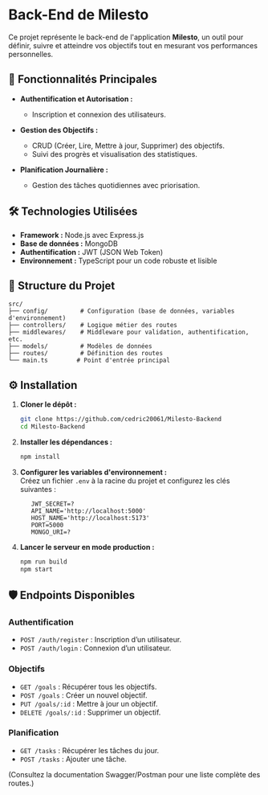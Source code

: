 # Back-End de Milesto

Ce projet représente le back-end de l'application **Milesto**, un outil pour définir, suivre et atteindre vos objectifs tout en mesurant vos performances personnelles.

## 🚀 Fonctionnalités Principales

- **Authentification et Autorisation :**

  - Inscription et connexion des utilisateurs.

- **Gestion des Objectifs :**

  - CRUD (Créer, Lire, Mettre à jour, Supprimer) des objectifs.
  - Suivi des progrès et visualisation des statistiques.

- **Planification Journalière :**
  - Gestion des tâches quotidiennes avec priorisation.

## 🛠️ Technologies Utilisées

- **Framework :** Node.js avec Express.js
- **Base de données :** MongoDB
- **Authentification :** JWT (JSON Web Token)
- **Environnement :** TypeScript pour un code robuste et lisible

## 📂 Structure du Projet

```plaintext
src/
├── config/         # Configuration (base de données, variables d'environnement)
├── controllers/    # Logique métier des routes
├── middlewares/    # Middleware pour validation, authentification, etc.
├── models/         # Modèles de données
├── routes/         # Définition des routes
└── main.ts        # Point d'entrée principal
```

## ⚙️ Installation

1. **Cloner le dépôt :**

   ```bash
   git clone https://github.com/cedric20061/Milesto-Backend
   cd Milesto-Backend
   ```

2. **Installer les dépendances :**

   ```bash
   npm install
   ```

3. **Configurer les variables d'environnement :**  
    Créez un fichier `.env` à la racine du projet et configurez les clés suivantes :

   ```env
      JWT_SECRET=?
      API_NAME='http://localhost:5000'
      HOST_NAME='http://localhost:5173'
      PORT=5000
      MONGO_URI=?
   ```

4. **Lancer le serveur en mode production :**
   ```bash
   npm run build
   npm start
   ```

## 🛡️ Endpoints Disponibles

### **Authentification**

- `POST /auth/register` : Inscription d’un utilisateur.
- `POST /auth/login` : Connexion d’un utilisateur.

### **Objectifs**

- `GET /goals` : Récupérer tous les objectifs.
- `POST /goals` : Créer un nouvel objectif.
- `PUT /goals/:id` : Mettre à jour un objectif.
- `DELETE /goals/:id` : Supprimer un objectif.

### **Planification**

- `GET /tasks` : Récupérer les tâches du jour.
- `POST /tasks` : Ajouter une tâche.

(Consultez la documentation Swagger/Postman pour une liste complète des routes.)
